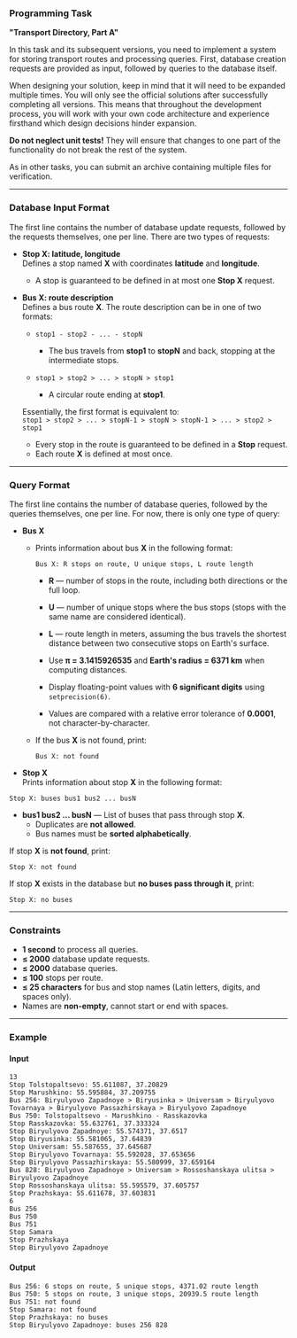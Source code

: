 ### Programming Task  
**"Transport Directory, Part A"**  

In this task and its subsequent versions, you need to implement a system for storing transport routes and processing queries. First, database creation requests are provided as input, followed by queries to the database itself.  

When designing your solution, keep in mind that it will need to be expanded multiple times. You will only see the official solutions after successfully completing all versions. This means that throughout the development process, you will work with your own code architecture and experience firsthand which design decisions hinder expansion.  

**Do not neglect unit tests!** They will ensure that changes to one part of the functionality do not break the rest of the system.  

As in other tasks, you can submit an archive containing multiple files for verification.  

---

### Database Input Format  
The first line contains the number of database update requests, followed by the requests themselves, one per line. There are two types of requests:  

- **Stop X: latitude, longitude**  
  Defines a stop named **X** with coordinates **latitude** and **longitude**.  
  - A stop is guaranteed to be defined in at most one **Stop X** request.  

- **Bus X: route description**  
  Defines a bus route **X**. The route description can be in one of two formats:  

  - `stop1 - stop2 - ... - stopN`  
    - The bus travels from **stop1** to **stopN** and back, stopping at the intermediate stops.  

  - `stop1 > stop2 > ... > stopN > stop1`  
    - A circular route ending at **stop1**.  

  Essentially, the first format is equivalent to:  
  `stop1 > stop2 > ... > stopN-1 > stopN > stopN-1 > ... > stop2 > stop1`  

  - Every stop in the route is guaranteed to be defined in a **Stop** request.  
  - Each route **X** is defined at most once.  

---

### Query Format  
The first line contains the number of database queries, followed by the queries themselves, one per line. For now, there is only one type of query:  

- **Bus X**  
  - Prints information about bus **X** in the following format:  
    ```
    Bus X: R stops on route, U unique stops, L route length
    ```
    - **R** — number of stops in the route, including both directions or the full loop.  
    - **U** — number of unique stops where the bus stops (stops with the same name are considered identical).  
    - **L** — route length in meters, assuming the bus travels the shortest distance between two consecutive stops on Earth's surface.  

    - Use **π = 3.1415926535** and **Earth's radius = 6371 km** when computing distances.  
    - Display floating-point values with **6 significant digits** using `setprecision(6)`.  
    - Values are compared with a relative error tolerance of **0.0001**, not character-by-character.  

  - If the bus **X** is not found, print:  
    ```
    Bus X: not found
    ```


- **Stop X**  
Prints information about stop **X** in the following format:  
```
Stop X: buses bus1 bus2 ... busN
```
- **bus1 bus2 ... busN** — List of buses that pass through stop **X**.  
  - Duplicates are **not allowed**.  
  - Bus names must be **sorted alphabetically**.  

If stop **X** is **not found**, print:  
```
Stop X: not found
```  
If stop **X** exists in the database but **no buses pass through it**, print:  
```
Stop X: no buses
```  

---

### Constraints  
- **1 second** to process all queries.  
- **≤ 2000** database update requests.  
- **≤ 2000** database queries.  
- **≤ 100** stops per route.  
- **≤ 25 characters** for bus and stop names (Latin letters, digits, and spaces only).  
- Names are **non-empty**, cannot start or end with spaces.  

---

### **Example**  

#### **Input**
```
13
Stop Tolstopaltsevo: 55.611087, 37.20829
Stop Marushkino: 55.595884, 37.209755
Bus 256: Biryulyovo Zapadnoye > Biryusinka > Universam > Biryulyovo Tovarnaya > Biryulyovo Passazhirskaya > Biryulyovo Zapadnoye
Bus 750: Tolstopaltsevo - Marushkino - Rasskazovka
Stop Rasskazovka: 55.632761, 37.333324
Stop Biryulyovo Zapadnoye: 55.574371, 37.6517
Stop Biryusinka: 55.581065, 37.64839
Stop Universam: 55.587655, 37.645687
Stop Biryulyovo Tovarnaya: 55.592028, 37.653656
Stop Biryulyovo Passazhirskaya: 55.580999, 37.659164
Bus 828: Biryulyovo Zapadnoye > Universam > Rossoshanskaya ulitsa > Biryulyovo Zapadnoye
Stop Rossoshanskaya ulitsa: 55.595579, 37.605757
Stop Prazhskaya: 55.611678, 37.603831
6
Bus 256
Bus 750
Bus 751
Stop Samara
Stop Prazhskaya
Stop Biryulyovo Zapadnoye
```

#### **Output**
```
Bus 256: 6 stops on route, 5 unique stops, 4371.02 route length
Bus 750: 5 stops on route, 3 unique stops, 20939.5 route length
Bus 751: not found
Stop Samara: not found
Stop Prazhskaya: no buses
Stop Biryulyovo Zapadnoye: buses 256 828
```